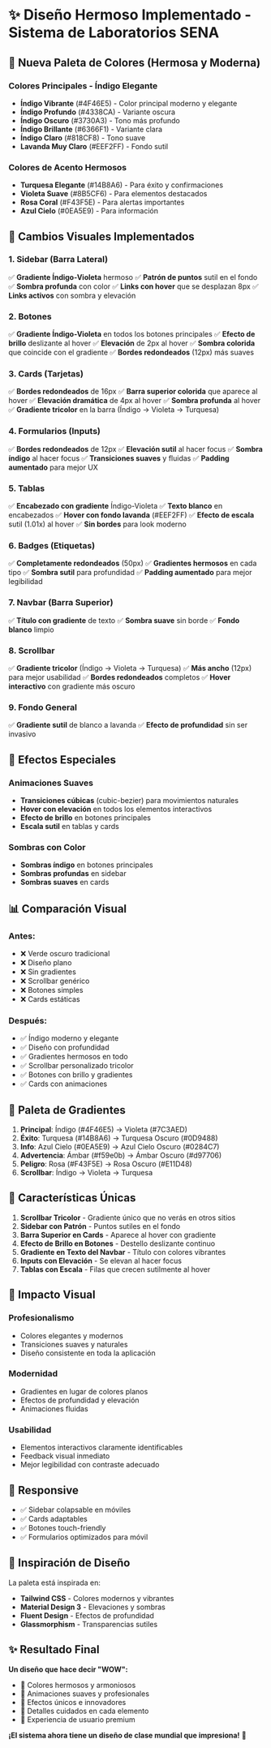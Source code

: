 # ✨ Diseño Hermoso Implementado - Sistema de Laboratorios SENA

## 🎨 Nueva Paleta de Colores (Hermosa y Moderna)

### Colores Principales - Índigo Elegante
- **Índigo Vibrante** (#4F46E5) - Color principal moderno y elegante
- **Índigo Profundo** (#4338CA) - Variante oscura
- **Índigo Oscuro** (#3730A3) - Tono más profundo
- **Índigo Brillante** (#6366F1) - Variante clara
- **Índigo Claro** (#818CF8) - Tono suave
- **Lavanda Muy Claro** (#EEF2FF) - Fondo sutil

### Colores de Acento Hermosos
- **Turquesa Elegante** (#14B8A6) - Para éxito y confirmaciones
- **Violeta Suave** (#8B5CF6) - Para elementos destacados
- **Rosa Coral** (#F43F5E) - Para alertas importantes
- **Azul Cielo** (#0EA5E9) - Para información

## 🌟 Cambios Visuales Implementados

### 1. **Sidebar (Barra Lateral)**
✅ **Gradiente Índigo-Violeta** hermoso
✅ **Patrón de puntos** sutil en el fondo
✅ **Sombra profunda** con color
✅ **Links con hover** que se desplazan 8px
✅ **Links activos** con sombra y elevación

### 2. **Botones**
✅ **Gradiente Índigo-Violeta** en todos los botones principales
✅ **Efecto de brillo** deslizante al hover
✅ **Elevación** de 2px al hover
✅ **Sombra colorida** que coincide con el gradiente
✅ **Bordes redondeados** (12px) más suaves

### 3. **Cards (Tarjetas)**
✅ **Bordes redondeados** de 16px
✅ **Barra superior colorida** que aparece al hover
✅ **Elevación dramática** de 4px al hover
✅ **Sombra profunda** al hover
✅ **Gradiente tricolor** en la barra (Índigo → Violeta → Turquesa)

### 4. **Formularios (Inputs)**
✅ **Bordes redondeados** de 12px
✅ **Elevación sutil** al hacer focus
✅ **Sombra índigo** al hacer focus
✅ **Transiciones suaves** y fluidas
✅ **Padding aumentado** para mejor UX

### 5. **Tablas**
✅ **Encabezado con gradiente** Índigo-Violeta
✅ **Texto blanco** en encabezados
✅ **Hover con fondo lavanda** (#EEF2FF)
✅ **Efecto de escala** sutil (1.01x) al hover
✅ **Sin bordes** para look moderno

### 6. **Badges (Etiquetas)**
✅ **Completamente redondeados** (50px)
✅ **Gradientes hermosos** en cada tipo
✅ **Sombra sutil** para profundidad
✅ **Padding aumentado** para mejor legibilidad

### 7. **Navbar (Barra Superior)**
✅ **Título con gradiente** de texto
✅ **Sombra suave** sin borde
✅ **Fondo blanco** limpio

### 8. **Scrollbar**
✅ **Gradiente tricolor** (Índigo → Violeta → Turquesa)
✅ **Más ancho** (12px) para mejor usabilidad
✅ **Bordes redondeados** completos
✅ **Hover interactivo** con gradiente más oscuro

### 9. **Fondo General**
✅ **Gradiente sutil** de blanco a lavanda
✅ **Efecto de profundidad** sin ser invasivo

## 🎯 Efectos Especiales

### Animaciones Suaves
- **Transiciones cúbicas** (cubic-bezier) para movimientos naturales
- **Hover con elevación** en todos los elementos interactivos
- **Efecto de brillo** en botones principales
- **Escala sutil** en tablas y cards

### Sombras con Color
- **Sombras índigo** en botones principales
- **Sombras profundas** en sidebar
- **Sombras suaves** en cards

## 📊 Comparación Visual

### Antes:
- ❌ Verde oscuro tradicional
- ❌ Diseño plano
- ❌ Sin gradientes
- ❌ Scrollbar genérico
- ❌ Botones simples
- ❌ Cards estáticas

### Después:
- ✅ Índigo moderno y elegante
- ✅ Diseño con profundidad
- ✅ Gradientes hermosos en todo
- ✅ Scrollbar personalizado tricolor
- ✅ Botones con brillo y gradientes
- ✅ Cards con animaciones

## 🌈 Paleta de Gradientes

1. **Principal**: Índigo (#4F46E5) → Violeta (#7C3AED)
2. **Éxito**: Turquesa (#14B8A6) → Turquesa Oscuro (#0D9488)
3. **Info**: Azul Cielo (#0EA5E9) → Azul Cielo Oscuro (#0284C7)
4. **Advertencia**: Ámbar (#f59e0b) → Ámbar Oscuro (#d97706)
5. **Peligro**: Rosa (#F43F5E) → Rosa Oscuro (#E11D48)
6. **Scrollbar**: Índigo → Violeta → Turquesa

## 💎 Características Únicas

1. **Scrollbar Tricolor** - Gradiente único que no verás en otros sitios
2. **Sidebar con Patrón** - Puntos sutiles en el fondo
3. **Barra Superior en Cards** - Aparece al hover con gradiente
4. **Efecto de Brillo en Botones** - Destello deslizante continuo
5. **Gradiente en Texto del Navbar** - Título con colores vibrantes
6. **Inputs con Elevación** - Se elevan al hacer focus
7. **Tablas con Escala** - Filas que crecen sutilmente al hover

## 🚀 Impacto Visual

### Profesionalismo
- Colores elegantes y modernos
- Transiciones suaves y naturales
- Diseño consistente en toda la aplicación

### Modernidad
- Gradientes en lugar de colores planos
- Efectos de profundidad y elevación
- Animaciones fluidas

### Usabilidad
- Elementos interactivos claramente identificables
- Feedback visual inmediato
- Mejor legibilidad con contraste adecuado

## 📱 Responsive

- ✅ Sidebar colapsable en móviles
- ✅ Cards adaptables
- ✅ Botones touch-friendly
- ✅ Formularios optimizados para móvil

## 🎨 Inspiración de Diseño

La paleta está inspirada en:
- **Tailwind CSS** - Colores modernos y vibrantes
- **Material Design 3** - Elevaciones y sombras
- **Fluent Design** - Efectos de profundidad
- **Glassmorphism** - Transparencias sutiles

## ✨ Resultado Final

**Un diseño que hace decir "WOW":**
- 🎨 Colores hermosos y armoniosos
- 💫 Animaciones suaves y profesionales
- 🌟 Efectos únicos e innovadores
- 💎 Detalles cuidados en cada elemento
- 🚀 Experiencia de usuario premium

**¡El sistema ahora tiene un diseño de clase mundial que impresiona!** 🌟
